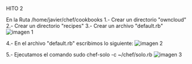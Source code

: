 HITO 2

En la  Ruta /home/javier/chef/cookbooks
1.- Crear un directorio "owncloud" 
2.- Crear un directorio "recipes"
3.- Crear un archivo "default.rb"
![imagen 1](https://user-images.githubusercontent.com/32844919/32694355-eb5f805a-c73d-11e7-8eea-dac39e24a22c.JPG)

4.- En el archivo "default.rb" escribimos lo siguiente:
![imagen 2](https://user-images.githubusercontent.com/32844919/32694363-3389c0fc-c73e-11e7-8741-f676379b2897.JPG)

5.- Ejecutamos el comando 
sudo chef-solo -c ~/chef/solo.rb
![imagen 3](https://user-images.githubusercontent.com/32844919/32694373-762a0278-c73e-11e7-93ad-a2dfc3eb744a.JPG)
